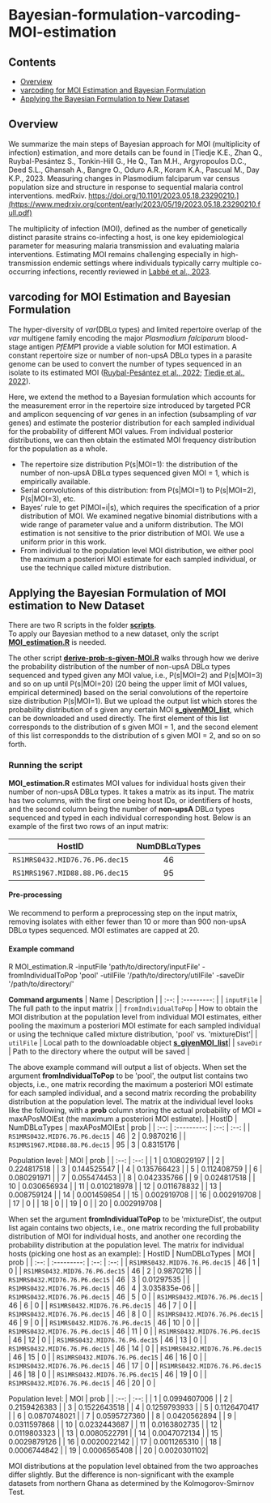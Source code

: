 # Bayesian-formulation-varcoding-MOI-estimation

## Contents
* [Overview](#Overview)
* [varcoding for MOI Estimation and Bayesian Formulation](#varcoding-for-MOI-Estimation-and-Bayesian-Formulation)
* [Applying the Bayesian Formulation to New Dataset](#Applying-the-Bayesian-Formulation-to-New-Dataset)


## Overview
We summarize the main steps of Bayesian approach for MOI (multiplicity of infection) estimation, and more details can be found in [Tiedje K.E., Zhan Q., Ruybal-Pesántez S., Tonkin-Hill G., He Q., Tan M.H., Argyropoulos D.C., Deed S.L., Ghansah A., Bangre O., Oduro A.R., Koram K.A., Pascual M., Day K.P., 2023. Measuring changes in Plasmodium falciparum var census population size and structure in response to sequential malaria control interventions. medRxiv. https://doi.org/10.1101/2023.05.18.23290210.](https://www.medrxiv.org/content/early/2023/05/19/2023.05.18.23290210.full.pdf) 

The multiplicity of infection (MOI), defined as the number of genetically distinct parasite strains co-infecting a host, is one key epidemiological parameter for measuring malaria transmission and evaluating malaria interventions. Estimating MOI remains challenging especially in high-transmission endemic settings where individuals typically carry multiple co-occurring infections, recently reviewed in [Labbé et al., 2023](https://journals.plos.org/ploscompbiol/article?id=10.1371/journal.pcbi.1010816).   

## varcoding for MOI Estimation and Bayesian Formulation
The hyper-diversity of *var*(DBLα types) and limited repertoire overlap of the *var* multigene family encoding the major *Plasmodium falciparum* blood-stage antigen *PfEMP*1 provide a viable solution for MOI estimation. A constant repertoire size or number of non-upsA DBLα types in a parasite genome can be used to convert the number of types sequenced in an isolate to its estimated MOI ([Ruybal-Pesántez et al., 2022](https://www.sciencedirect.com/science/article/pii/S0020751922000030?via%3Dihub); [Tiedje et al., 2022](https://journals.plos.org/globalpublichealth/article?id=10.1371/journal.pgph.0000285)).

Here, we extend the method to a Bayesian formulation which accounts for the measurement error in the repertoire size introduced by targeted PCR
and amplicon sequencing of *var* genes in an infection (subsampling of *var* genes) and estimate the posterior distribution for each sampled individual for the probability of different MOI values. From individual posterior distributions, we can then obtain the estimated MOI frequency distribution for the population as a whole.

- The repertoire size distribution
P(s|MOI=1): the distribution of the number of non-upsA DBLα types sequenced given MOI = 1, which is empirically available.
- Serial convolutions of this distribution: from P(s|MOI=1) to P(s|MOI=2), P(s|MOI=3), etc.
- Bayes’ rule to get P(MOI=i|s), which requires the specification of a prior distribution of MOI. We examined negative binomial distributions with a wide range of parameter value and a uniform distribution. The MOI estimation is not sensitive to the prior distribution of MOI. We use a uniform prior in this work. 
- From individual to the population level MOI distribution, we either pool the maximum a posteriori MOI estimate for each sampled individual, or use the technique called mixture distribution.

## Applying the Bayesian Formulation of MOI estimation to New Dataset
There are two R scripts in the folder **[scripts](https://github.com/qzhan321/Bayesian-formulation-varcoding-MOI-estimation/tree/main/scripts)**.  
To apply our Bayesian method to a new dataset, only the script **[MOI_estimation.R](https://github.com/qzhan321/Bayesian-formulation-varcoding-MOI-estimation/blob/main/scripts/MOI_estimation.R)** is needed. 

The other script **[derive-prob-s-given-MOI.R](https://github.com/qzhan321/Bayesian-formulation-varcoding-MOI-estimation/blob/main/scripts/derive-prob-s-given-MOI.R)** walks through how we derive the probability distribution of the number of non-upsA DBLα types sequenced and typed given any MOI value, i.e., P(s|MOI=2) and P(s|MOI=3) and so on up until P(s|MOI=20) (20 being the upper limit of MOI values, empirical determined) based on the serial convolutions of the repertoire size distribution P(s|MOI=1). But we upload the output list which stores the probability distribution of s given any certain MOI **[s_givenMOI_list](https://github.com/qzhan321/Bayesian-formulation-varcoding-MOI-estimation/blob/main/scripts/s_givenMOI_list)**, which can be downloaded and used directly. The first element of this list corresponds to the distribution of s given MOI = 1, and the second element of this list correspondds to the distribution of s given MOI = 2, and so on so forth. 

### Running the script
**MOI_estimation.R** estimates MOI values for individual hosts given their number of non-upsA DBLα types. It takes a matrix as its input. The matrix has two columns, with the first one being host IDs, or identifiers of hosts, and the second column being the number of **non-upsA** DBLα types sequenced and typed in each individual corresponding host. Below is an example of the first two rows of an input matrix:

| HostID | NumDBLαTypes |
| :--: | :---------: | 
| `RS1MRS0432.MID76.76.P6.dec15` | 46 |
| `RS1MRS1967.MID88.88.P6.dec15`  | 95 |

#### Pre-processing
We recommend to perform a preprocessing step on the input matrix, removing isolates with either fewer than 10 or more than 900 non-upsA DBLα types sequenced. MOI estimates are capped at 20.

#### Example command
R MOI_estimation.R -inputFile 'path/to/directory/inputFile' -fromIndividualToPop 'pool' -utilFile '/path/to/directory/utilFile' -saveDir '/path/to/directory/'

**Command arguments**
| Name | Description |
| :--: | :---------: | 
| `inputFile` | The full path to the input matrix |
| `fromIndividualToPop`  | How to obtain the MOI distribution at the population level from individual MOI estimates, either pooling the maximum a posteriori MOI estimate for each sampled individual or using the technique called mixture distribution, 'pool' vs. 'mixtureDist'|
| `utilFile`  | Local path to the downloadable object **[s_givenMOI_list](https://github.com/qzhan321/Bayesian-formulation-varcoding-MOI-estimation/blob/main/scripts/s_givenMOI_list)**|
| `saveDir`  | Path to the directory where the output will be saved |

The above example command will output a list of objects. When set the argument **fromIndividualToPop** to be 'pool', the output list contains two objects, i.e., one matrix recording the maximum a posteriori MOI estimate for each sampled individual, and a second matrix recording the probability distribution at the population level. The matrix at the individual level looks like the following, with a **prob** column storing the actual probability of MOI = maxAPosMOIEst (the maximum a posteriori MOI estimate). 
| HostID | NumDBLαTypes | maxAPosMOIEst | prob |
| :--: | :---------: | :--: | :--: |
| `RS1MRS0432.MID76.76.P6.dec15` | 46 | 2 | 0.9870216 |
| `RS1MRS1967.MID88.88.P6.dec15`  | 95 | 3 | 0.8315176 |

Population level:
| MOI | prob |
| :--: | :--: |
| 1 | 0.108029197 |
| 2 | 0.224817518 |
| 3 | 0.144525547 |
| 4 | 0.135766423 |
| 5 | 0.112408759 |
| 6 | 0.080291971 |
| 7 | 0.055474453 |
| 8 | 0.042335766 |
| 9 | 0.024817518 |
| 10 | 0.030656934 |
| 11 | 0.010218978 |
| 12 | 0.011678832 |
| 13 | 0.008759124 |
| 14 | 0.001459854 |
| 15 | 0.002919708 |
| 16 | 0.002919708 |
| 17 | 0 |
| 18 | 0 |
| 19 | 0 |
| 20 | 0.002919708 |

When set the argument **fromIndividualToPop** to be 'mixtureDist', the output list again contains two objects, i.e., one matrix recording the full probability distribution of MOI for individual hosts, and another one recording the probability distribution at the population level.
The matrix for individual hosts (picking one host as an example):
| HostID | NumDBLαTypes | MOI | prob |
| :--: | :---------: | :--: | :--: |
| `RS1MRS0432.MID76.76.P6.dec15` | 46 | 1 | 0 |
| `RS1MRS0432.MID76.76.P6.dec15` | 46 | 2 | 0.9870216 |
| `RS1MRS0432.MID76.76.P6.dec15` | 46 | 3 | 0.01297535 |
| `RS1MRS0432.MID76.76.P6.dec15` | 46 | 4 | 3.035835e-06 |
| `RS1MRS0432.MID76.76.P6.dec15` | 46 | 5 | 0 |
| `RS1MRS0432.MID76.76.P6.dec15` | 46 | 6 | 0 |
| `RS1MRS0432.MID76.76.P6.dec15` | 46 | 7 | 0 |
| `RS1MRS0432.MID76.76.P6.dec15` | 46 | 8 | 0 |
| `RS1MRS0432.MID76.76.P6.dec15` | 46 | 9 | 0 |
| `RS1MRS0432.MID76.76.P6.dec15` | 46 | 10 | 0 |
| `RS1MRS0432.MID76.76.P6.dec15` | 46 | 11 | 0 |
| `RS1MRS0432.MID76.76.P6.dec15` | 46 | 12 | 0 |
| `RS1MRS0432.MID76.76.P6.dec15` | 46 | 13 | 0 |
| `RS1MRS0432.MID76.76.P6.dec15` | 46 | 14 | 0 |
| `RS1MRS0432.MID76.76.P6.dec15` | 46 | 15 | 0 |
| `RS1MRS0432.MID76.76.P6.dec15` | 46 | 16 | 0 |
| `RS1MRS0432.MID76.76.P6.dec15` | 46 | 17 | 0 |
| `RS1MRS0432.MID76.76.P6.dec15` | 46 | 18 | 0 |
| `RS1MRS0432.MID76.76.P6.dec15` | 46 | 19 | 0 |
| `RS1MRS0432.MID76.76.P6.dec15` | 46 | 20 | 0 |

Population level:
| MOI | prob |
| :--: | :--: |
| 1 | 0.0994607006 |
| 2 | 0.2159426383 |
| 3 | 0.1522643518 |
| 4 | 0.1259793933 |
| 5 | 0.1126470417 |
| 6 | 0.0870748021 |
| 7 | 0.0595727360 |
| 8 | 0.0420562894 |
| 9 | 0.0311597868 |
| 10 | 0.0232443687 |
| 11 | 0.0163802735 |
| 12 | 0.0119803323 |
| 13 | 0.0080522791 |
| 14 | 0.0047072134 |
| 15 | 0.0029879126 |
| 16 | 0.0020022142 |
| 17 | 0.0011265310 |
| 18 | 0.0006744842 |
| 19 | 0.0006565408 |
| 20 | 0.0020301102|

MOI distributions at the population level obtained from the two approaches differ slightly. But the difference is non-significant with the example datasets from northern Ghana as determined by the Kolmogorov-Smirnov Test. 
